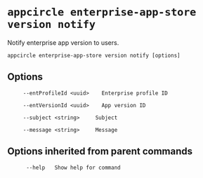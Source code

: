# `appcircle enterprise-app-store version notify`

Notify enterprise app version to users.

```plaintext
appcircle enterprise-app-store version notify [options]
```

## Options

```plaintext
     --entProfileId <uuid>    Enterprise profile ID

     --entVersionId <uuid>    App version ID
     
     --subject <string>     Subject

     --message <string>     Message
```

## Options inherited from parent commands

```plaintext
      --help   Show help for command
```
